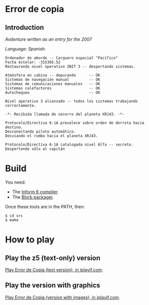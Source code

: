 # Error de copia
## Introduction

*Avdenture written as an entry for the 2007*

*Language: Spanish.*


```
Ordenador de abordo -- Carguero espacial "Pacífico"
Fecha estelar: -315365.52
Restaurando nivel operativo INIT 3 -- despertando sistemas.

Atmósfera en cabina -- depurando      -- OK
Sistemas de navegación manual         -- OK
Sistemas de comunicaciones manuales   -- OK
Sistemas calefactores                 -- OK
Autochequeo                           -- OK

Nivel operativo 3 alcanzado -- todos los sistemas trabajando correctamente.

-*- Recibida llamada de socorro del planeta XRJ43. -*-

Protocolo/Directiva 6-1A prevalece sobre orden de derrota hacia destino.
Desconectando piloto automático.
Desviando el rumbo hacia el planeta XRJ43.

Protocolo/Directiva 6-1A catalogada nivel Alfa -- secreto.
Despertando sólo al capitán
```

# Build
You need:

- The [Inform 6 compiler](https://github.com/DavidKinder/Inform6).
- The [Blorb packager](http://ifarchive.org/if-archive/programming/blorb/).

Once these tools are in the PATH, then:

```bsh
$ cd src
$ make
```

# How to play
## Play the z5 (text-only) version
[Play Error de Copia (text version), in iplayif.com](https://iplayif.com/?story=https%3A%2F%2Fifarchive.org%2Fif-archive%2Fgames%2Fzcode%2Fspanish%2Ferrordecopia.z5).

## Play the version with graphics
[Play Error de Copia (version with images), in iplayif.com](https://iplayif.com/?story=https%3A%2F%2Fifarchive.org%2Fif-archive%2Fgames%2Fcompetitions-spanish%2Fficomp%2Ferrordecopia.blb).
